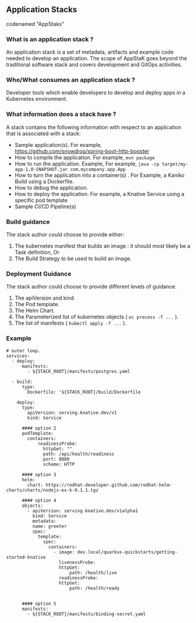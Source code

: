## Application Stacks 
codenamed "AppStaks"


### What is an application stack ?

An application stack is a set of metadata, artifacts and example code needed to develop an application. 
The scope of AppStaK goes beyond the traditional software stack and covers development 
and GitOps activities.

### Who/What consumes an application stack ?

Developer tools which enable developers to develop and 
deploy apps in a Kubernetes environment.

### What information does a stack have ?

A stack contains the following information with respect to an application 
that is associated with a stack:

* Sample application(s). For example, https://github.com/snowdrop/spring-boot-http-booster
* How to compile the application. For example, `mvn package`
* How to run the application. Example, For example, `java -cp target/my-app-1.0-SNAPSHOT.jar com.mycompany.app.App`
* How to turn the application into a container(s) . For Example, a Kaniko Build using a Dockerfile.
* How to debug the application.
* How to deploy the application. For example, a Knative Service using a specific pod template
* Sample CI/CD Pipeline(s)

### Build guidance

The stack author could choose to provide either:
1. The kubernetes manifest that builds an image : it should most likely be a Task definition, Or
2. The Build Strategy to be used to build an image.

### Deployment Guidance

The stack author could choose to provide different levels of guidance.

1. The apiVersion and kind.
2. The Pod template.
3. The Helm Chart. 
4. The Parameterized list of kubernetes objects ( `oc process -f ...` ).
5. The list of manifests ( `kubectl apply -f ...` ).

### Example

```
# outer loop.
services:
  - deploy:
      manifests:
        - ${STACK_ROOT}/manifests/postgres.yaml

  - build:
      type: 
        Dockerfile: '${STACK_ROOT}/build/Dockerfile

    deploy:
      type:
        apiVersion: serving.knative.dev/v1
        kind: Service

      #### option 2
      podTemplate:
        containers:
            readinessProbe:
              httpGet: ""
              path: /api/health/readiness
              port: 8080
              scheme: HTTP

      #### option 3
      helm:
        chart: https://redhat-developer.github.com/redhat-helm-charts/charts/nodejs-ex-k-0.1.1.tgz

      #### option 4
      objects:
        - apiVersion: serving.knative.dev/v1alpha1
          kind: Service
          metadata:
          name: greeter
          spec:
            template:
              spec:
                containers:
                  - image: dev.local/quarkus-quickstarts/getting-started-knative
                    livenessProbe:
                    httpGet:
                        path: /health/live
                    readinessProbe:
                    httpGet:
                        path: /health/ready


      #### option 5  
      manifests: 
        - ${STACK_ROOT}/manifests/binding-secret.yaml

    

    
```
